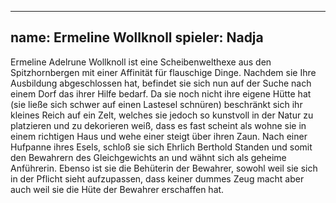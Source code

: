 ---
name: Ermeline Wollknoll
spieler: Nadja
----

Ermeline Adelrune Wollknoll ist eine Scheibenwelthexe aus den Spitzhornbergen mit einer Affinität für flauschige Dinge. 
Nachdem sie Ihre Ausbildung abgeschlossen hat, befindet sie sich nun auf der Suche nach einem Dorf das ihrer Hilfe bedarf. Da sie noch nicht ihre eigene Hütte hat (sie ließe sich schwer auf einen Lastesel schnüren) beschränkt sich ihr kleines Reich auf ein Zelt, welches sie jedoch so kunstvoll in der Natur zu platzieren und zu dekorieren weiß, dass es fast scheint als wohne sie in einem richtigen Haus und wehe einer steigt über ihren Zaun. Nach einer Hufpanne ihres Esels, schloß sie sich Ehrlich Berthold Standen und somit den Bewahrern des Gleichgewichts an und wähnt sich als geheime Anführerin. Ebenso ist sie die Behüterin der Bewahrer, sowohl weil sie sich in der Pflicht sieht aufzupassen, dass keiner dummes Zeug macht aber auch weil sie die Hüte der Bewahrer erschaffen hat. 
